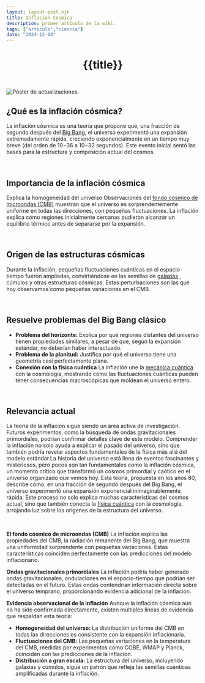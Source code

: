 ```yaml
---
layout: layout-post.njk
title: Inflacion Cosmica
description: primer artículo de la wiki.
tags: ["articulo","ciencia"]
date: "2024-12-04"
---
```


# <p style="text-align: center;">**{{title}}**</p>

</br>
<div class="clearfix">
  <img src="/images/inflacion.jpg" class="col-md-6 float-md-end mb-3 ms-md-3" alt="Póster de actualizaciones.">

## ¿Qué es la inflación cósmica?
La inflación cósmica es una teoría que propone que, una fracción de segundo después del <a href="/Inicio de todo">Big Bang</a>, el universo experimentó una expansión extremadamente rápida, creciendo exponencialmente en un tiempo muy breve (del orden de 10−36 a 10−32 segundos). Este evento inicial sentó las bases para la estructura y composición actual del cosmos.

<br>

## Importancia de la inflación cósmica
Explica la homogeneidad del universo
Observaciones del <a href="/Fondo de Microondas">fondo cósmico de microondas (CMB)</a> muestran que el universo es sorprendentemente uniforme en todas las direcciones, con pequeñas fluctuaciones. La inflación explica cómo regiones inicialmente cercanas pudieron alcanzar un equilibrio térmico antes de separarse por la expansión.

<br>

## Origen de las estructuras cósmicas
Durante la inflación, pequeñas fluctuaciones cuánticas en el espacio-tiempo fueron ampliadas, convirtiéndose en las semillas de <a href="/Galaxias">galaxias</a> , cúmulos y otras estructuras cósmicas. Estas perturbaciones son las que hoy observamos como pequeñas variaciones en el CMB.

<br>

## Resuelve problemas del Big Bang clásico

- **Problema del horizonte:** Explica por qué regiones distantes del universo tienen propiedades similares, a pesar de que, según la expansión estándar, no deberían haber interactuado.
- **Problema de la planitud:** Justifica por qué el universo tiene una geometría casi perfectamente plana.
- **Conexión con la física cuántica**
La inflación une la <a href="/Fisica-Quantica">mecánica cuántica</a> con la cosmología, mostrando cómo las fluctuaciones cuánticas pueden tener consecuencias macroscópicas que moldean el universo entero.

<br>

## Relevancia actual
La teoría de la inflación sigue siendo un área activa de investigación. Futuros experimentos, como la búsqueda de ondas gravitacionales primordiales, podrían confirmar detalles clave de este modelo. Comprender la inflación no solo ayuda a explicar el pasado del universo, sino que también podría revelar aspectos fundamentales de la física más allá del modelo estándar.La historia del universo está llena de eventos fascinantes y misteriosos, pero pocos son tan fundamentales como la inflación cósmica, un momento crítico que transformó un cosmos primordial y caótico en el universo organizado que vemos hoy. Esta teoría, propuesta en los años 80, describe cómo, en una fracción de segundo después del Big Bang, el universo experimentó una expansión exponencial inimaginablemente rápida. Este proceso no solo explica muchas características del cosmos actual, sino que también conecta la <a href="/Fisica-Quantica">física cuántica</a> con la cosmología, arrojando luz sobre los orígenes de la estructura del universo.

<br>

**El fondo cósmico de microondas (CMB)**
La inflación explica las propiedades del CMB, la radiación remanente del Big Bang, que muestra una uniformidad sorprendente con pequeñas variaciones. Estas características coinciden perfectamente con las predicciones del modelo inflacionario.

**Ondas gravitacionales primordiales**
La inflación podría haber generado ondas gravitacionales, ondulaciones en el espacio-tiempo que podrían ser detectadas en el futuro. Estas ondas contendrían información directa sobre el universo temprano, proporcionando evidencia adicional de la inflación.

**Evidencia observacional de la inflación**
Aunque la inflación cósmica aún no ha sido confirmada directamente, existen múltiples líneas de evidencia que respaldan esta teoría:

- **Homogeneidad del universo:** La distribución uniforme del CMB en todas las direcciones es consistente con la expansión inflacionaria.
- **Fluctuaciones del CMB:** Las pequeñas variaciones en la temperatura del CMB, medidas por experimentos como COBE, WMAP y Planck, coinciden con las predicciones de la inflación.
- **Distribución a gran escala:** La estructura del universo, incluyendo galaxias y cúmulos, sigue un patrón que refleja las semillas cuánticas amplificadas durante la inflación.
</div>
